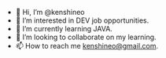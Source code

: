 - 👋 Hi, I’m @kenshineo
- 👀 I’m interested in DEV job opportunities.
- 🌱 I’m currently learning JAVA.
- 💞️ I’m looking to collaborate on my learning.
- 📫 How to reach me kenshineo@gmail.com.

<!---
kenshineo/kenshineo is a ✨ special ✨ repository because its `README.md` (this file) appears on your GitHub profile.
You can click the Preview link to take a look at your changes.
--->
